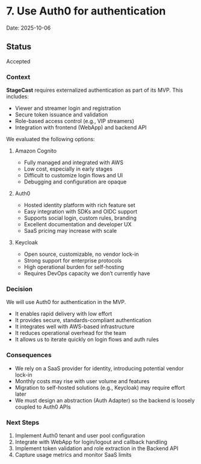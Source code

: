 # 7. Use Auth0 for authentication 

Date: 2025-10-06
## Status

Accepted

### Context

**StageCast** requires externalized authentication as part of its MVP. This includes:

* Viewer and streamer login and registration
* Secure token issuance and validation
* Role-based access control (e.g., VIP streamers)
* Integration with frontend (WebApp) and backend API

We evaluated the following options:

1. Amazon Cognito

    * Fully managed and integrated with AWS
    * Low cost, especially in early stages
    * Difficult to customize login flows and UI
    * Debugging and configuration are opaque

2. Auth0
   * Hosted identity platform with rich feature set
   * Easy integration with SDKs and OIDC support
   * Supports social login, custom rules, branding
   * Excellent documentation and developer UX
   * SaaS pricing may increase with scale

3. Keycloak
   * Open source, customizable, no vendor lock-in
   * Strong support for enterprise protocols
   * High operational burden for self-hosting
   * Requires DevOps capacity we don’t currently have

### Decision

We will use Auth0 for authentication in the MVP.

* It enables rapid delivery with low effort
* It provides secure, standards-compliant authentication
* It integrates well with AWS-based infrastructure
* It reduces operational overhead for the team
* It allows us to iterate quickly on login flows and auth rules

### Consequences

* We rely on a SaaS provider for identity, introducing potential vendor lock-in
* Monthly costs may rise with user volume and features
* Migration to self-hosted solutions (e.g., Keycloak) may require effort later
* We must design an abstraction (Auth Adapter) so the backend is loosely coupled to Auth0 APIs

### Next Steps

1. Implement Auth0 tenant and user pool configuration
2. Integrate with WebApp for login/logout and callback handling
3. Implement token validation and role extraction in the Backend API
4. Capture usage metrics and monitor SaaS limits